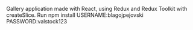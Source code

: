 Gallery application made with React, using Redux and Redux Toolkit with createSlice.
Run npm install
USERNAME:blagojpejovski
PASSWORD:valstock123
